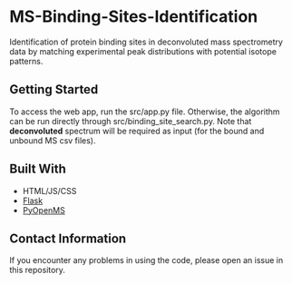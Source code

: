 # MS-Binding-Sites-Identification
Identification of protein binding sites in deconvoluted mass spectrometry data by matching experimental peak distributions with potential isotope patterns.

## Getting Started
To access the web app, run the src/app.py file. Otherwise, the algorithm can be run directly through src/binding_site_search.py. Note that **deconvoluted** spectrum will be required as input (for the bound and unbound MS csv files).

## Built With
* HTML/JS/CSS
* [Flask](https://flask.palletsprojects.com/en/2.0.x/)
* [PyOpenMS](https://pyopenms.readthedocs.io/en/latest/)

## Contact Information
If you encounter any problems in using the code, please open an issue in this repository.
